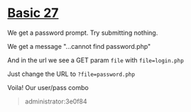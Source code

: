 # [Basic 27](http://challenges.enigmagroup.org/basics/um/1)

We get a password prompt. Try submitting nothing.

We get a message "...cannot find password.php"

And in the url we see a GET param `file` with `file=login.php`


Just change the URL to `?file=password.php`

Voila! Our user/pass combo

> administrator:3e0f84
